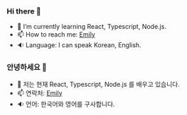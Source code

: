 ### Hi there 👋

- 🌱 I’m currently learning React, Typescript, Node.js. 
- 📫 How to reach me: [Emily](mailto:younggyoung.lee1@gmail.com)
- 🔉 Language: I can speak Korean, English.

### 안녕하세요 👋

- 🌱 저는 현재 React, Typescript, Node.js 를 배우고 있습니다. 
- 📫 연락처: [Emily](https://gmail.com/mailto:younggyoung.lee1@gmail.com)
- 🔉 언어: 한국어와 영어를 구사합니다. 
